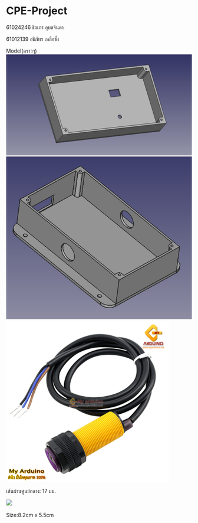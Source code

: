 # CPE-Project
 61024246 ธิณกร อุบลจินดา
<p>61012139 อธิภัทร เหลือชั่ง</p>


Model(คราวๆ)
<img src="photo/Screenshot 2021-09-14 164525.png" >
<img src="photo/Screenshot 2021-09-14 164547.png" >
<img src="photo/1.PNG" >
<p>เส้นผ่านศูนย์กลาง: 17 มม.</p>
<img src="photo/4.PNG" >
<p>Size:8.2cm x 5.5cm </p>
